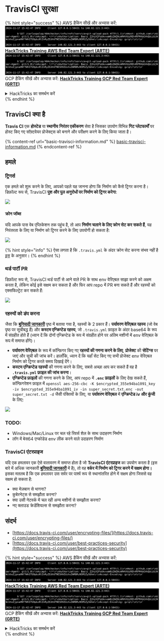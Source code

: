 # TravisCI सुरक्षा

{% hint style="success" %}
AWS हैकिंग सीखें और अभ्यास करें:<img src="../../.gitbook/assets/image (1).png" alt="" data-size="line">[**HackTricks Training AWS Red Team Expert (ARTE)**](https://training.hacktricks.xyz/courses/arte)<img src="../../.gitbook/assets/image (1).png" alt="" data-size="line">\
GCP हैकिंग सीखें और अभ्यास करें: <img src="../../.gitbook/assets/image (2).png" alt="" data-size="line">[**HackTricks Training GCP Red Team Expert (GRTE)**<img src="../../.gitbook/assets/image (2).png" alt="" data-size="line">](https://training.hacktricks.xyz/courses/grte)

<details>

<summary>HackTricks का समर्थन करें</summary>

* [**सदस्यता योजनाएँ**](https://github.com/sponsors/carlospolop) देखें!
* **💬 [**Discord समूह**](https://discord.gg/hRep4RUj7f) या [**telegram समूह**](https://t.me/peass) में शामिल हों या **Twitter** 🐦 पर हमें **फॉलो करें** [**@hacktricks\_live**](https://twitter.com/hacktricks\_live)**.**
* **हैकिंग ट्रिक्स साझा करें और** [**HackTricks**](https://github.com/carlospolop/hacktricks) और [**HackTricks Cloud**](https://github.com/carlospolop/hacktricks-cloud) github repos में PR सबमिट करें।

</details>
{% endhint %}

## TravisCI क्या है

**Travis CI** एक **होस्टेड** या **स्थानीय** **निरंतर एकीकरण** सेवा है जिसका उपयोग विभिन्न **गिट प्लेटफार्मों** पर होस्ट किए गए सॉफ़्टवेयर प्रोजेक्ट्स को बनाने और परीक्षण करने के लिए किया जाता है।

{% content-ref url="basic-travisci-information.md" %}
[basic-travisci-information.md](basic-travisci-information.md)
{% endcontent-ref %}

## हमले

### ट्रिगर्स

एक हमले को शुरू करने के लिए, आपको पहले यह जानना होगा कि निर्माण को कैसे ट्रिगर करना है। डिफ़ॉल्ट रूप से, TravisCI **पुश और पुल अनुरोधों पर निर्माण को ट्रिगर करेगा**:

![](<../../.gitbook/assets/image (145).png>)

#### क्रोन जॉब्स

यदि आपके पास वेब एप्लिकेशन तक पहुंच है, तो आप **निर्माण चलाने के लिए क्रोन सेट कर सकते हैं**, यह निरंतरता के लिए या निर्माण को ट्रिगर करने के लिए उपयोगी हो सकता है:

![](<../../.gitbook/assets/image (243).png>)

{% hint style="info" %}
ऐसा लगता है कि `.travis.yml` के अंदर क्रोन सेट करना संभव नहीं है [इस](https://github.com/travis-ci/travis-ci/issues/9162) के अनुसार।
{% endhint %}

### थर्ड पार्टी PR

डिफ़ॉल्ट रूप से, TravisCI थर्ड पार्टी से आने वाले PR के साथ env वेरिएबल साझा करने को अक्षम करता है, लेकिन कोई इसे सक्षम कर सकता है और फिर आप repo में PR बना सकते हैं और रहस्यों को एक्सफिल्ट्रेट कर सकते हैं:

![](<../../.gitbook/assets/image (208).png>)

### रहस्यों को डंप करना

जैसा कि [**बुनियादी जानकारी**](basic-travisci-information.md) पृष्ठ में बताया गया है, रहस्यों के 2 प्रकार हैं। **पर्यावरण वेरिएबल रहस्य** (जो वेब पृष्ठ पर सूचीबद्ध हैं) और **कस्टम एन्क्रिप्टेड रहस्य**, जो `.travis.yml` फ़ाइल के अंदर base64 के रूप में संग्रहीत होते हैं (ध्यान दें कि दोनों एन्क्रिप्टेड के रूप में संग्रहीत होने पर अंतिम मशीनों में env वेरिएबल के रूप में समाप्त होंगे)।

* **पर्यावरण वेरिएबल** के रूप में कॉन्फ़िगर किए गए **रहस्यों की गणना करने के लिए**, **प्रोजेक्ट** की **सेटिंग्स** पर जाएं और सूची की जांच करें। हालाँकि, ध्यान दें कि यहाँ सेट किए गए सभी प्रोजेक्ट env वेरिएबल निर्माण को ट्रिगर करते समय दिखाई देंगे।
* **कस्टम एन्क्रिप्टेड रहस्यों** की गणना करने के लिए, सबसे अच्छा आप कर सकते हैं वह है **`.travis.yml` फ़ाइल की जांच करना**।
* **एन्क्रिप्टेड फ़ाइलों** की गणना करने के लिए, आप repo में **`.enc` फ़ाइलों** के लिए देख सकते हैं, कॉन्फ़िगरेशन फ़ाइल में `openssl aes-256-cbc -K $encrypted_355e94ba1091_key -iv $encrypted_355e94ba1091_iv -in super_secret.txt.enc -out super_secret.txt -d` जैसी पंक्तियों के लिए, या **पर्यावरण वेरिएबल** में **एन्क्रिप्टेड iv और कुंजी** के लिए:

![](<../../.gitbook/assets/image (81).png>)

### TODO:

* Windows/Mac/Linux पर चल रहे रिवर्स शेल के साथ उदाहरण निर्माण
* लॉग में बेस64 एन्कोडेड env लीक करने वाले उदाहरण निर्माण

### TravisCI एंटरप्राइज

यदि एक हमलावर एक ऐसे वातावरण में समाप्त होता है जो **TravisCI एंटरप्राइज** का उपयोग करता है (इस बारे में अधिक जानकारी [**बुनियादी जानकारी**](basic-travisci-information.md#travisci-enterprise) में है), तो वह **वर्कर में निर्माण को ट्रिगर करने में सक्षम होगा।** इसका मतलब है कि एक हमलावर उस सर्वर पर पार्श्व रूप से स्थानांतरित होने में सक्षम होगा जिससे वह सक्षम हो सकता है:

* क्या मेज़बान से भागना?
* कुबेरनेट्स से समझौता करना?
* क्या उसी नेटवर्क में चल रही अन्य मशीनों से समझौता करना?
* नए क्लाउड क्रेडेंशियल्स से समझौता करना?

## संदर्भ

* [https://docs.travis-ci.com/user/encrypting-files/](https://docs.travis-ci.com/user/encrypting-files/)
* [https://docs.travis-ci.com/user/best-practices-security](https://docs.travis-ci.com/user/best-practices-security)

{% hint style="success" %}
AWS हैकिंग सीखें और अभ्यास करें:<img src="../../.gitbook/assets/image (1).png" alt="" data-size="line">[**HackTricks Training AWS Red Team Expert (ARTE)**](https://training.hacktricks.xyz/courses/arte)<img src="../../.gitbook/assets/image (1).png" alt="" data-size="line">\
GCP हैकिंग सीखें और अभ्यास करें: <img src="../../.gitbook/assets/image (2).png" alt="" data-size="line">[**HackTricks Training GCP Red Team Expert (GRTE)**<img src="../../.gitbook/assets/image (2).png" alt="" data-size="line">](https://training.hacktricks.xyz/courses/grte)

<details>

<summary>HackTricks का समर्थन करें</summary>

* [**सदस्यता योजनाएँ**](https://github.com/sponsors/carlospolop) देखें!
* **💬 [**Discord समूह**](https://discord.gg/hRep4RUj7f) या [**telegram समूह**](https://t.me/peass) में शामिल हों या **Twitter** 🐦 पर हमें **फॉलो करें** [**@hacktricks\_live**](https://twitter.com/hacktricks\_live)**.**
* **हैकिंग ट्रिक्स साझा करें और** [**HackTricks**](https://github.com/carlospolop/hacktricks) और [**HackTricks Cloud**](https://github.com/carlospolop/hacktricks-cloud) github repos में PR सबमिट करें।

</details>
{% endhint %}
